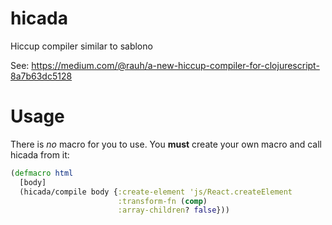 # hicada
Hiccup compiler similar to sablono

See: https://medium.com/@rauh/a-new-hiccup-compiler-for-clojurescript-8a7b63dc5128

# Usage

There is *no* macro for you to use. You **must** create your own
macro and call hicada from it:


```clj
(defmacro html
  [body]
  (hicada/compile body {:create-element 'js/React.createElement
                        :transform-fn (comp)
                        :array-children? false}))
```

